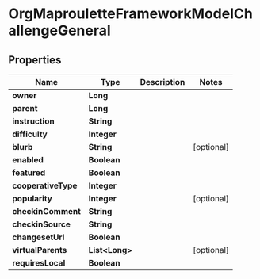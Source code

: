 # OrgMaprouletteFrameworkModelChallengeGeneral

## Properties
Name | Type | Description | Notes
------------ | ------------- | ------------- | -------------
**owner** | **Long** |  | 
**parent** | **Long** |  | 
**instruction** | **String** |  | 
**difficulty** | **Integer** |  | 
**blurb** | **String** |  |  [optional]
**enabled** | **Boolean** |  | 
**featured** | **Boolean** |  | 
**cooperativeType** | **Integer** |  | 
**popularity** | **Integer** |  |  [optional]
**checkinComment** | **String** |  | 
**checkinSource** | **String** |  | 
**changesetUrl** | **Boolean** |  | 
**virtualParents** | **List&lt;Long&gt;** |  |  [optional]
**requiresLocal** | **Boolean** |  | 

